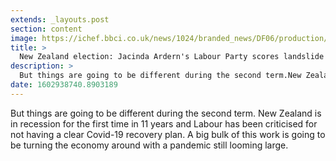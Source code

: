 ```yaml
--- 
extends: _layouts.post 
section: content 
image: https://ichef.bbci.co.uk/news/1024/branded_news/DF06/production/_114949075_tv063862609.jpg 
title: > 
  New Zealand election: Jacinda Ardern's Labour Party scores landslide win 
description: > 
  But things are going to be different during the second term.New Zealand is in recession for the first time in 11 years and Labour has been criticised for not having a clear Covid-19 recovery plan.A big bulk of this work is going to be turning the economy around with a pandemic still looming large. 
date: 1602938740.8903189 
--- 
```

But things are going to be different during the second term. New Zealand is in recession for the first time in 11 years and Labour has been criticised for not having a clear Covid-19 recovery plan. A big bulk of this work is going to be turning the economy around with a pandemic still looming large.